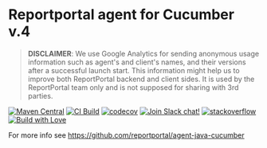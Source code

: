 # Reportportal agent for Cucumber v.4

> **DISCLAIMER**: We use Google Analytics for sending anonymous usage information such as agent's and client's names, and their versions
> after a successful launch start. This information might help us to improve both ReportPortal backend and client sides. It is used by the
> ReportPortal team only and is not supposed for sharing with 3rd parties.

[![Maven Central](https://img.shields.io/maven-central/v/com.epam.reportportal/agent-java-cucumber4.svg?label=Maven%20Central)](https://search.maven.org/search?q=g:%22com.epam.reportportal%22%20AND%20a:%22agent-java-cucumber4%22)
[![CI Build](https://github.com/reportportal/agent-java-cucumber4/actions/workflows/ci.yml/badge.svg)](https://github.com/reportportal/agent-java-cucumber4/actions/workflows/ci.yml)
[![codecov](https://codecov.io/gh/reportportal/agent-java-cucumber4/branch/develop/graph/badge.svg?token=tzVCXKSLP9)](https://codecov.io/gh/reportportal/agent-java-cucumber4)
[![Join Slack chat!](https://slack.epmrpp.reportportal.io/badge.svg)](https://slack.epmrpp.reportportal.io/)
[![stackoverflow](https://img.shields.io/badge/reportportal-stackoverflow-orange.svg?style=flat)](http://stackoverflow.com/questions/tagged/reportportal)
[![Build with Love](https://img.shields.io/badge/build%20with-❤%EF%B8%8F%E2%80%8D-lightgrey.svg)](http://reportportal.io?style=flat)


For more info see https://github.com/reportportal/agent-java-cucumber
